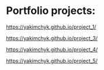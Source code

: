 # Portfolio projects:

https://yakimchyk.github.io/project_1/

https://yakimchyk.github.io/project_3/

https://yakimchyk.github.io/project_4/

https://yakimchyk.github.io/project_5/
